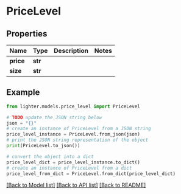 # PriceLevel


## Properties

Name | Type | Description | Notes
------------ | ------------- | ------------- | -------------
**price** | **str** |  | 
**size** | **str** |  | 

## Example

```python
from lighter.models.price_level import PriceLevel

# TODO update the JSON string below
json = "{}"
# create an instance of PriceLevel from a JSON string
price_level_instance = PriceLevel.from_json(json)
# print the JSON string representation of the object
print(PriceLevel.to_json())

# convert the object into a dict
price_level_dict = price_level_instance.to_dict()
# create an instance of PriceLevel from a dict
price_level_from_dict = PriceLevel.from_dict(price_level_dict)
```
[[Back to Model list]](../README.md#documentation-for-models) [[Back to API list]](../README.md#documentation-for-api-endpoints) [[Back to README]](../README.md)



